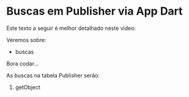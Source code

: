 # Buscas em Publisher via App Dart


Este texto a seguir é melhor detalhado neste video: 

Veremos sobre:
* buscas

Bora codar... 

As buscas na tabela Publisher serão:
1. getObject
